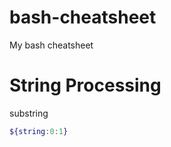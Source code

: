 bash-cheatsheet
===============

My bash cheatsheet


# String Processing

substring
```bash
${string:0:1}
```
